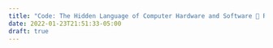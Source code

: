 ```yaml
---
title: "Code: The Hidden Language of Computer Hardware and Software 📕 Review "
date: 2022-01-23T21:51:33-05:00
draft: true
---
```

